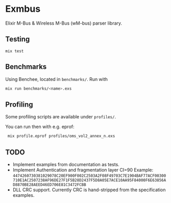# Exmbus

Elixir M-Bus & Wireless M-Bus (wM-bus) parser library.


## Testing

`mix test`

## Benchmarks

Using Benchee, located in `benchmarks/`. Run with

```sh
mix run benchmarks/<name>.exs
```

## Profiling

Some profiling scripts are available under `profiles/`.

You can run then with e.g. eprof:

```sh
 mix profile.eprof profiles/oms_vol2_annex_n.exs
```

## TODO

- Implement examples from documentation as tests.
- Implement Authentication and fragmentation layer CI=90
  Example:
  `4474260730381029078C20EF900F002C2503A2F08F49703C7E1904BAF77ACF00300710E1AC2507238AF96DE27F1F5B28D2437F5D8A05E7ACE10AA95F84000F6E63856AD8870BE28AEED46ED706E81C3472FCBB`
- DLL CRC support. Currently CRC is hand-stripped from the specification examples.

